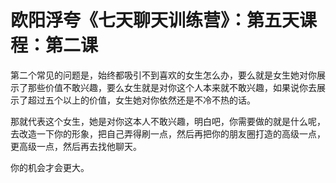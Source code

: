 # 欧阳浮夸《七天聊天训练营》：第五天课程：第二课

第二个常见的问题是，始终都吸引不到喜欢的女生怎么办，要么就是女生她对你展示了那些价值不敢兴趣，要么女生就是对你这个人本来就不敢兴趣，如果说你去展示了超过五个以上的价值，女生她对你依然还是不冷不热的话。

那就代表这个女生，她是对你这本人不敢兴趣，明白吧，你需要做的就是什么呢，去改造一下你的形象，把自己弄得刷一点，然后再把你的朋友圈打造的高级一点，更高级一点，然后再去找他聊天。

你的机会才会更大。